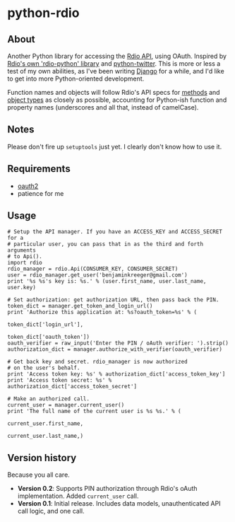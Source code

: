 # python-rdio

## About

Another Python library for accessing the [Rdio API](http://developer.rdio.com/), using OAuth. Inspired by [Rdio's own 'rdio-python' library](http://github.com/rdio/rdio-python/) and [python-twitter](http://code.google.com/p/python-twitter/). This is more or less a test of my own abilities, as I've been writing [Django](http://djangoproject.com/) for a while, and I'd like to get into more Python-oriented development.

Function names and objects will follow Rdio's API specs for [methods](http://developer.rdio.com/docs/read/rest/methods) and [object types](http://developer.rdio.com/docs/read/rest/types) as closely as possible, accounting for Python-ish function and property names (underscores and all that, instead of camelCase).

## Notes

Please don't fire up `setuptools` just yet. I clearly don't know how to use it.

## Requirements

 * [oauth2](https://github.com/simplegeo/python-oauth2)
 * patience for me

## Usage

	# Setup the API manager. If you have an ACCESS_KEY and ACCESS_SECRET for a
	# particular user, you can pass that in as the third and forth arguments
	# to Api().
    import rdio
    rdio_manager = rdio.Api(CONSUMER_KEY, CONSUMER_SECRET)
    user = rdio_manager.get_user('benjaminkreeger@gmail.com')
    print '%s %s's key is: %s.' % (user.first_name, user.last_name, user.key)
	
	# Set authorization: get authorization URL, then pass back the PIN.
    token_dict = manager.get_token_and_login_url()
    print 'Authorize this application at: %s?oauth_token=%s' % (
                                                     token_dict['login_url'],
                                                     token_dict['oauth_token'])
    oauth_verifier = raw_input('Enter the PIN / oAuth verifier: ').strip()
    authorization_dict = manager.authorize_with_verifier(oauth_verifier)
	
	# Get back key and secret. rdio_manager is now authorized
	# on the user's behalf.
    print 'Access token key: %s' % authorization_dict['access_token_key']
    print 'Access token secret: %s' % authorization_dict['access_token_secret']
	
	# Make an authorized call.
	current_user = manager.current_user()
	print 'The full name of the current user is %s %s.' % (
													   current_user.first_name,
													   current_user.last_name,)
	
## Version history

Because you all care.

 * **Version 0.2**: Supports PIN authorization through Rdio's oAuth implementation. Added `current_user` call.
 * **Version 0.1**: Initial release. Includes data models, unauthenticated API call logic, and one call.